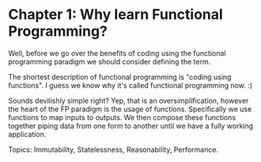 # Chapter 1: Why learn Functional Programming?

Well, before we go over the benefits of coding using the functional programming paradigm we should consider defining the term. 

The shortest description of functional programming is "coding using functions".  I guess we know why it's called functional programming now. :\)

Sounds devilishly simple right? Yep, that is an oversimplification, however the heart of the FP paradigm is the usage of functions.  Specifically we use functions to map inputs to outputs. We then compose these functions together piping data from one form to another until we have a fully working application.

Topics: Immutability, Statelessness, Reasonability, Performance.

